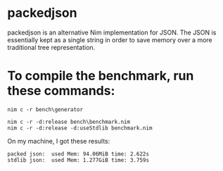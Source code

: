 # packedjson
packedjson is an alternative Nim implementation for JSON. The JSON is essentially kept as a single string in order to save memory over a more traditional tree representation.

# To compile the benchmark, run these commands:

```
nim c -r bench\generator

nim c -r -d:release bench\benchmark.nim
nim c -r -d:release -d:useStdlib benchmark.nim
```

On my machine, I got these results:

```
packed json:  used Mem: 94.06MiB time: 2.622s
stdlib json:  used Mem: 1.277GiB time: 3.759s
```
